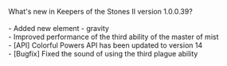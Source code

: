 What's new in Keepers of the Stones II version 1.0.0.39?<br/>
<br />- Added new element - gravity
<br />- Improved performance of the third ability of the master of mist
<br />- [API] Colorful Powers API has been updated to version 14
<br />- [Bugfix] Fixed the sound of using the third plague ability